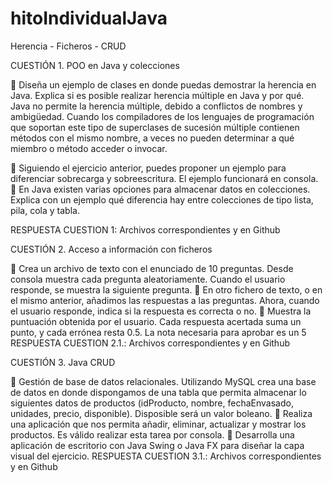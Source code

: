 # hitoIndividualJava
Herencia - Ficheros - CRUD

CUESTIÓN 1. POO en Java y colecciones

 Diseña un ejemplo de clases en donde puedas demostrar la herencia en Java. Explica si
es posible realizar herencia múltiple en Java y por qué.
Java no permite la herencia múltiple, debido a conflictos de nombres y ambigüedad. Cuando los compiladores de los lenguajes de programación que 
soportan este tipo de superclases de sucesión múltiple contienen métodos con el mismo nombre, a veces no pueden determinar a qué miembro 
o método acceder o invocar.

 Siguiendo el ejercicio anterior, puedes proponer un ejemplo para diferenciar sobrecarga
y sobreescritura. El ejemplo funcionará en consola.
 En Java existen varias opciones para almacenar datos en colecciones. Explica con un
ejemplo qué diferencia hay entre colecciones de tipo lista, pila, cola y tabla.

RESPUESTA CUESTION 1: Archivos correspondientes y en Github

CUESTIÓN 2. Acceso a información con ficheros

 Crea un archivo de texto con el enunciado de 10 preguntas. Desde consola muestra
cada pregunta aleatoriamente. Cuando el usuario responde, se muestra la siguiente
pregunta.
 En otro fichero de texto, o en el mismo anterior, añadimos las respuestas a las
preguntas. Ahora, cuando el usuario responde, indica si la respuesta es correcta o no.
 Muestra la puntuación obtenida por el usuario. Cada respuesta acertada suma un
punto, y cada errónea resta 0.5. La nota necesaria para aprobar es un 5
RESPUESTA CUESTION 2.1.: Archivos correspondientes y en Github

CUESTIÓN 3. Java CRUD

 Gestión de base de datos relacionales. Utilizando MySQL crea una base de datos en
donde dispongamos de una tabla que permita almacenar lo siguientes datos de
productos (idProducto, nombre, fechaEnvasado, unidades, precio, disponible).
Disposible será un valor boleano.
 Realiza una aplicación que nos permita añadir, eliminar, actualizar y mostrar los
productos. Es válido realizar esta tarea por consola.
 Desarrolla una aplicación de escritorio con Java Swing o Java FX para diseñar la capa
visual del ejercicio.
RESPUESTA CUESTION 3.1.: Archivos correspondientes y en Github
